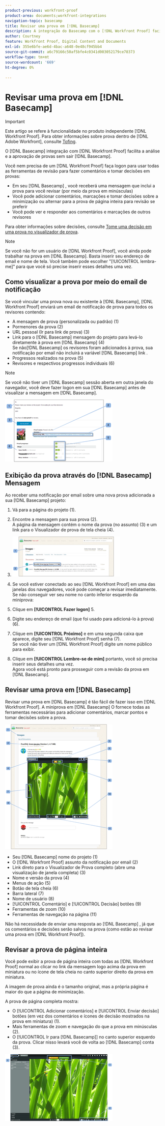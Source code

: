 ```yaml
---
product-previous: workfront-proof
product-area: documents;workfront-integrations
navigation-topic: basecamp
title: Revisar uma prova em [!DNL Basecamp]
description: A integração do Basecamp com o [!DNL Workfront Proof] facilita a análise e aprovação de provas sem sair do Basecamp.
author: Courtney
feature: Workfront Proof, Digital Content and Documents
exl-id: 355e6bfe-ae6d-4bac-a648-0e48cf945bb4
source-git-commit: a6c79166c50af5bfe4c0341d003052179ce78373
workflow-type: tm+mt
source-wordcount: '669'
ht-degree: 0%

---
```


# Revisar uma prova em [!DNL Basecamp]

>[!IMPORTANT]
>
>Este artigo se refere à funcionalidade no produto independente [!DNL Workfront Proof]. Para obter informações sobre prova dentro de [!DNL Adobe Workfront], consulte [Tofing](../../../review-and-approve-work/proofing/proofing.md).

O [!DNL Basecamp] integração com [!DNL Workfront Proof] facilita a análise e a aprovação de provas sem sair [!DNL Basecamp].

Você nem precisa de um [!DNL Workfront Proof] faça logon para usar todas as ferramentas de revisão para fazer comentários e tomar decisões em provas:

* Em seu [!DNL Basecamp] , você receberá uma mensagem que inclui a prova para você revisar (por meio da prova em minúsculas)
* Você pode adicionar comentários, marcações e tomar decisões sobre a minimização ou alternar para a prova de página inteira para revisão se preferir
* Você pode ver e responder aos comentários e marcações de outros revisores

Para obter informações sobre decisões, consulte [Tome uma decisão em uma prova no visualizador de prova](../../../review-and-approve-work/proofing/reviewing-proofs-within-workfront/make-a-decision-on-a-proof/make-decisions-on-proof.md).

>[!NOTE]
>
> Se você não for um usuário de [!DNL Workfront Proof], você ainda pode trabalhar na prova em [!DNL Basecamp]. Basta inserir seu endereço de email e nome de tela. Você também pode escolher &quot;[!UICONTROL lembra-me]&quot; para que você só precise inserir esses detalhes uma vez.

## Como visualizar a prova por meio do email de notificação

Se você vincular uma prova nova ou existente à [!DNL Basecamp], [!DNL Workfront Proof] enviará um email de notificação de prova para todos os revisores contendo:

* A mensagem de prova (personalizada ou padrão) (1)
* Pormenores da prova (2)
* URL pessoal (Ir para link de prova) (3)
* Link para o [!DNL Basecamp] mensagem do projeto para levá-lo diretamente à prova em [!DNL Basecamp] (4)\
   Se não[!DNL Basecamp] os revisores foram adicionados à prova, sua notificação por email não incluirá a variável [!DNL Basecamp] link .
* Progressos realizados na prova (5)
* Revisores e respectivos progressos individuais (6)

>[!NOTE]
>
> Se você não tiver um [!DNL Basecamp] sessão aberta em outra janela do navegador, você deve fazer logon em sua [!DNL Basecamp] antes de visualizar a mensagem em [!DNL Basecamp].

![Basecamp_ProofHQ_email_notification1__1_.png](assets/basecamp-proofhq-email-notification1--1--350x202.png)

## Exibição da prova através do [!DNL Basecamp] Mensagem

Ao receber uma notificação por email sobre uma nova prova adicionada a sua [!DNL Basecamp] projeto:

1. Vá para a página do projeto (1).
1. Encontre a mensagem para sua prova (2).\
   A página da mensagem contém o nome da prova (no assunto) (3) e um link para o Visualizador de prova de tela cheia (4).
1. ![Basecamp_messages_1.png](assets/basecamp-messages-1-350x129.png)

1. Se você estiver conectado ao seu [!DNL Workfront Proof] em uma das janelas dos navegadores, você pode começar a revisar imediatamente. Se não conseguir ver seu nome no canto inferior esquerdo da miniprova:
1. Clique em **[!UICONTROL Fazer logon]** 5.
1. Digite seu endereço de email (que foi usado para adicioná-lo à prova) (6).
1. Clique em **[!UICONTROL Próximo]** e em uma segunda caixa que aparece, digite seu [!DNL Workfront Proof] senha (7).\
   Se você não tiver um [!DNL Workfront Proof] digite um nome público para exibir.

1. Clique em **[!UICONTROL Lembre-se de mim]** portanto, você só precisa inserir seus detalhes uma vez.\
   Agora você está pronto para prosseguir com a revisão da prova em [!DNL Basecamp].

## Revisar uma prova em [!DNL Basecamp]

Revisar uma prova em [!DNL Basecamp] é tão fácil de fazer isso em [!DNL Workfront Proof]. A miniprova em [!DNL Basecamp] O fornece todas as ferramentas necessárias para adicionar comentários, marcar pontos e tomar decisões sobre a prova.

![Basecamp_message_window_with_minproof.png](assets/basecamp-message-window-with-miniproof-350x406.png)

* Seu [!DNL Basecamp] nome do projeto (1)
* O [!DNL Workfront Proof] assunto da notificação por email (2)
* Link direto para o Visualizador de Prova completo (abre uma visualização de janela completa) (3)
* Nome e versão da prova (4)
* Menus de ação (5)
* Botão de tela cheia (6)
* Barra lateral (7)
* Nome de usuário (8)
* [!UICONTROL Comentário] e [!UICONTROL Decisão] botões (9)
* Ferramentas de zoom (10)
* Ferramentas de navegação na página (11)

Não há necessidade de enviar uma resposta ao [!DNL Basecamp] , já que os comentários e decisões serão salvos na prova (como estão ao revisar uma prova em [!DNL Workfront Proof]).

## Revisar a prova de página inteira

Você pode exibir a prova de página inteira com todas as [!DNL Workfront Proof] normal ao clicar no link da mensagem logo acima da prova em miniatura ou no ícone de tela cheia no canto superior direito da prova em miniatura.

A imagem de prova ainda é o tamanho original, mas a própria página é maior do que a página de minimização.

A prova de página completa mostra:

* O [!UICONTROL Adicionar comentários] e [!UICONTROL Enviar decisão] botões (em vez dos comentários e ícones de decisão mostrados na prova em miniatura) (1).
* Mais ferramentas de zoom e navegação do que a prova em minúsculas (2).
* O [!UICONTROL Ir para [!DNL Basecamp]] no canto superior esquerdo da prova. Clicar nisso levará você de volta ao [!DNL Basecamp] conta (3).

![ProofHQ_full_screen_view.png](assets/proofhq-full-screen-view-350x217.png)
